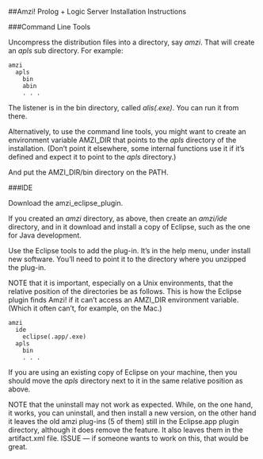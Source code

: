 ##Amzi! Prolog + Logic Server Installation Instructions

###Command Line Tools

Uncompress the distribution files into a directory, say *amzi*.  That will create an *apls* sub directory.  For example:

```
amzi
  apls
    bin
    abin
    . . .
```

The listener is in the bin directory, called *alis(.exe)*.  You can run it from there.

Alternatively, to use the command line tools, you might want to create an environment variable AMZI_DIR that points to the *apls* directory of the installation.  (Don’t point it elsewhere, some internal functions use it if it’s defined and expect it to point to the *apls* directory.)

And put the AMZI_DIR/bin directory on the PATH.

###IDE

Download the amzi_eclipse_plugin.

If you created an *amzi* directory, as above, then create an *amzi/ide* directory, and in it download and install a copy of Eclipse, such as the one for Java development.

Use the Eclipse tools to add the plug-in.  It’s in the help menu, under install new software.  You’ll need to point it to the directory where you unzipped the plug-in.

NOTE that it is important, especially on a Unix environments, that the relative position of the directories be as follows.  This is how the Eclipse plugin finds Amzi! if it can’t access an AMZI_DIR environment variable.  (Which it often can’t, for example, on the Mac.)

```
amzi
  ide
    eclipse(.app/.exe)
  apls
    bin
    . . .
```
If you are using an existing copy of Eclipse on your machine, then you should move the *apls* directory next to it in the same relative position as above.

NOTE that the uninstall may not work as expected.  While, on the one hand, it works, you can uninstall, and then install a new version, on the other hand it leaves the old amzi plug-ins (5 of them) still in the Eclipse.app plugin directory, although it does remove the feature.  It also leaves them in the artifact.xml file.  ISSUE — if someone wants to work on this, that would be great.





